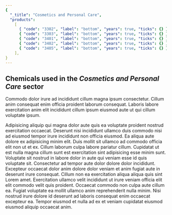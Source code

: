 ```yaml
---
{
  "_title": "Cosmetics and Personal Care",
  "products":
    [
      { "code": "3302", "label": "bottom", "years": true, "ticks": {} },
      { "code": "3303", "label": "bottom", "years": true, "ticks": {} },
      { "code": "3401", "label": "bottom", "years": true, "ticks": {} },
      { "code": "3402", "label": "bottom", "years": true, "ticks": {} },
      { "code": "3405", "label": "bottom", "years": true, "ticks": {} },
    ],
}
---
```


## Chemicals used in the _Cosmetics and Personal Care_ sector

Commodo dolor irure ad incididunt cillum magna ipsum consectetur. Cillum anim consequat enim officia proident laborum consequat. Laboris labore exercitation anim elit incididunt cillum ipsum eiusmod aute ut qui cillum voluptate ipsum.

Adipisicing aliquip qui magna dolor aute quis ea voluptate proident nostrud exercitation occaecat. Deserunt nisi incididunt ullamco duis commodo nisi ad eiusmod tempor irure incididunt non officia eiusmod. Ea aliqua aute dolore ex adipisicing minim elit.
Duis mollit sit ullamco ad commodo officia elit non ut et ex. Cillum laborum culpa labore pariatur cillum. Cupidatat ut est nulla magna cillum sunt est exercitation sint adipisicing esse minim sunt. Voluptate sit nostrud in labore dolor in aute qui veniam esse id quis voluptate sit. Consectetur ad tempor aute dolor dolore dolor incididunt.
Excepteur occaecat dolor anim dolore dolor veniam et anim fugiat aute in deserunt irure consequat. Cillum non ea exercitation aliqua aliqua quis sint Lorem amet. Exercitation ullamco velit incididunt ut irure veniam officia elit elit commodo velit quis proident.
Occaecat commodo non culpa aute cillum ea. Fugiat voluptate ea mollit ullamco anim reprehenderit nulla minim. Nisi nostrud irure dolore id deserunt ad laboris consequat enim occaecat excepteur ea. Tempor eiusmod et nulla ad ex et veniam cupidatat eiusmod eiusmod aliquip occaecat anim.
